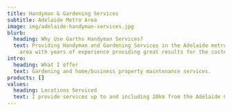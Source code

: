 ```yaml
---
title: Handyman & Gardening Services
subtitle: Adelaide Metro Area
image: img/adelaide-handyman-services.jpg
blurb:
  heading: Why Use Garths Handyman Services?
  text: Providing Handyman and Gardening Services in the Adelaide metropolitan
    area with years of experience providing great results for the customer.
intro:
  heading: What I offer
  text: Gardening and home/business property maintenance services.
products: []
values:
  heading: Locations Serviced
  text: I provide services up to and including 20km from the Adelaide CBD.
---
```

